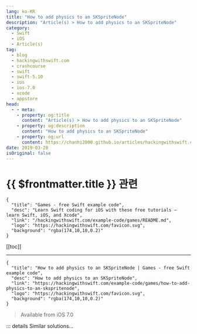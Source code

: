 ```yaml
---
lang: ko-KR
title: "How to add physics to an SKSpriteNode"
description: "Article(s) > How to add physics to an SKSpriteNode"
category:
  - Swift
  - iOS
  - Article(s)
tag: 
  - blog
  - hackingwithswift.com
  - crashcourse
  - swift
  - swift-5.10
  - ios
  - ios-7.0
  - xcode
  - appstore
head:
  - - meta:
    - property: og:title
      content: "Article(s) > How to add physics to an SKSpriteNode"
    - property: og:description
      content: "How to add physics to an SKSpriteNode"
    - property: og:url
      content: https://chanhi2000.github.io/articles/hackingwithswift.com/example-code/games/how-to-add-physics-to-an-skspritenode.html
date: 2019-03-28
isOriginal: false
---
```


# {{ $frontmatter.title }} 관련

```component VPCard
{
  "title": "Games - free Swift example code",
  "desc": "Learn Swift coding for iOS with these free tutorials – learn Swift, iOS, and Xcode",
  "link": "/hackingwithswift.com/example-code/games/README.md",
  "logo": "https://hackingwithswift.com/favicon.svg",
  "background": "rgba(174,10,10,0.2)"
}
```

[[toc]]

---

```component VPCard
{
  "title": "How to add physics to an SKSpriteNode | Games - free Swift example code",
  "desc": "How to add physics to an SKSpriteNode",
  "link": "https://hackingwithswift.com/example-code/games/how-to-add-physics-to-an-skspritenode",
  "logo": "https://hackingwithswift.com/favicon.svg",
  "background": "rgba(174,10,10,0.2)"
}
```

> Available from iOS 7.0

<!-- TODO: 작성 -->

<!-- 
SpriteKit comes with a modified version of the Box2D physics framework, and it's wrapped up a lot of complicated physics mathematics into just one or two lines of code. For example, we can create a square, red sprite and give it rectangular physics like this:

```swift
let box = SKSpriteNode(color: UIColor.red, size: CGSize(width: 64, height: 64))
box.physicsBody = SKPhysicsBody(rectangleOf: CGSize(width: 64, height: 64))
```

That rectangle will wrap perfectly around the box's color, so it will bounce and rotate as it collides with other objects in your scene.

If you want to create circular physics to simulate balls, this is done using the `circleOfRadius` constructor:

```swift
let ball = SKSpriteNode(imageNamed: "ballRed")
ball.physicsBody = SKPhysicsBody(circleOfRadius: ball.size.width / 2.0)
```

-->

::: details Similar solutions…

<!--
/example-code/games/how-to-add-pixel-perfect-physics-to-an-skspritenode">How to add pixel-perfect physics to an SKSpriteNode 
/example-code/games/how-to-stop-an-skphysicsbody-responding-to-physics-using-its-dynamic-property">How to stop an SKPhysicsBody responding to physics using its dynamic property 
/example-code/games/how-to-add-a-fragment-shader-to-an-skspritenode-using-skshader">How to add a fragment shader to an SKSpriteNode using SKShader 
/example-code/games/how-to-debug-physics-in-a-spritekit-scene-using-showsphysics">How to debug physics in a SpriteKit scene using showsPhysics 
/example-code/games/how-to-made-an-skspritenode-render-faster-using-blendmode">How to made an SKSpriteNode render faster using blendMode</a>
-->

